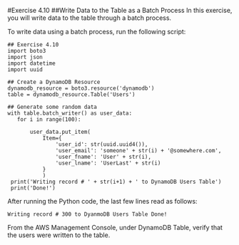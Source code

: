 #Exercise 4.10
##Write Data to the Table as a Batch Process
In this exercise, you will write data to the table through a batch process.

To write data using a batch process, run the following script:
```
## Exercise 4.10
import boto3
import json
import datetime
import uuid

## Create a DynamoDB Resource
dynamodb_resource = boto3.resource('dynamodb')
table = dynamodb_resource.Table('Users')

## Generate some random data
with table.batch_writer() as user_data:
   for i in range(100):

       user_data.put_item(
           Item={
               'user_id': str(uuid.uuid4()),
               'user_email': 'someone' + str(i) + '@somewhere.com',
               'user_fname': 'User' + str(i),
               'user_lname': 'UserLast' + str(i)
           }
           )
 print('Writing record # ' + str(i+1) + ' to DynamoDB Users Table')
 print('Done!')
```
After running the Python code, the last few lines read as follows:
```
Writing record # 300 to DyanmoDB Users Table Done!
```
From the AWS Management Console, under DynamoDB Table, verify that the users were
written to the table.
